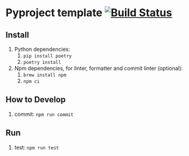 # Pyproject template [![Build Status](https://travis-ci.com/david30907d/pyproject_template.svg?branch=master)](https://travis-ci.com/github/david30907d/pyproject_template)

## Install

1. Python dependencies:
    1. `pip install poetry`
    2. `poetry install`
2. Npm dependencies, for linter, formatter and commit linter (optional):
    1. `brew install npm`
    2. `npm ci`

## How to Develop

1. commit: `npm run commit`

## Run

1. test: `npm run test`
